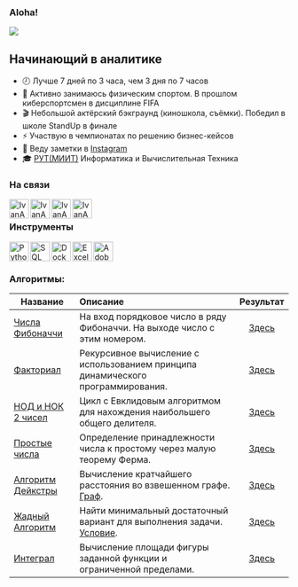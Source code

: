 ### Aloha! 

![](https://komarev.com/ghpvc/?username=IvanAnvi)

## Начинающий в аналитике
- 🕗 Лучше 7 дней по 3 часа, чем 3 дня по 7 часов
- 💪 Активно занимаюсь физическим спортом. В прошлом киберспортсмен в дисциплине FIFA
- 🎬 Небольшой актёрский бэкграунд (киношкола, съёмки). Победил в школе StandUp в финале
- ⚡ Участвую в чемпионатах по решению бизнес-кейсов
- 📝 Веду заметки в [Instagram](https://www.instagram.com/notes.anvi/)
- 🎓 [РУТ(МИИТ)](https://www.miit.ru/) Информатика и Вычислительная Техника

### На связи


[<img align="left" alt="IvanAnvi | Instagram" width="35px" src="https://cdn-icons-png.flaticon.com/512/2111/2111463.png" />][instagram]
[<img align="left" alt="IvanAnvi | VK" width="35px" src="https://pngicon.ru/file/uploads/vk.png" />][vk]
[<img align="left" alt="IvanAnvi | TG" width="35px" src="https://mskc.pro/wp-content/uploads/Telegram.svg" />][TG]
[<img align="left" alt="IvanAnvi | GM" width="35px" src="https://cdn-icons-png.flaticon.com/512/281/281769.png" />][GM]

<br />

### Инструменты

<img align="left" alt="Python" width="35px" src="https://cdn-icons-png.flaticon.com/512/5968/5968350.png" />
<img align="left" alt="SQL" width="35px" src="https://cdn-icons-png.flaticon.com/512/337/337953.png" />
<img align="left" alt="Docker" width="35px" src="https://cdn-icons-png.flaticon.com/512/5969/5969059.png" />
<img align="left" alt="Excel" width="35px" src="https://cdn-icons-png.flaticon.com/512/732/732220.png" />
<img align="left" alt="AdobeIllustrator" width="35px" src="https://cdn-icons-png.flaticon.com/512/5968/5968472.png" />


<br />
<br />

### Алгоритмы:

| **Название** | **Описание** | **Результат** |
| -------------------- | :--------------------- |:---------------------------:|
| [Числа Фибоначчи](https://github.com/IvanAnvi/Algorithms/blob/master/Fibonacci.py)|На вход порядковое число в ряду Фибоначчи. На выходе число с этим номером.|[Здесь](https://github.com/IvanAnvi/Algorithms/blob/master/Results/fibonacci.png)|
| [Факториал](https://github.com/IvanAnvi/Algorithms/blob/master/Factorial.py)|Рекурсивное вычисление с использованием принципа динамического программирования.|[Здесь](https://github.com/IvanAnvi/Algorithms/blob/master/Results/factorial.png)|
| [НОД и НОК 2 чисел](https://github.com/IvanAnvi/Algorithms/blob/master/GCD%20and%20LCM.py)|Цикл с Евклидовым алгоритмом для нахождения наибольшего общего делителя.|[Здесь](https://github.com/IvanAnvi/Algorithms/blob/master/Results/GCD%20and%20LCM.png)|
| [Простые числа](https://github.com/IvanAnvi/Algorithms/blob/master/isPrime.py)|Определение принадлежности числа к простому через малую теорему Ферма.|[Здесь](https://github.com/IvanAnvi/Algorithms/blob/master/Results/isPrime.png)|
| [Алгоритм Дейкстры](https://github.com/IvanAnvi/Algorithms/blob/master/dijkstra's%20algorithm.py)|Вычисление кратчайшего расстояния во взвешенном графе. [Граф](https://github.com/IvanAnvi/Algorithms/blob/master/Results/dijkstra_Weighted%20graph.png).|[Здесь](https://github.com/IvanAnvi/Algorithms/blob/master/Results/dijkstras.png)|
| [Жадный Алгоритм](https://github.com/IvanAnvi/Algorithms/blob/master/greedy.py)|Найти минимальный достаточный вариант для выполнения задачи. [Условие](https://github.com/IvanAnvi/Algorithms/blob/master/Results/greedy_stations_set.png).|[Здесь](https://github.com/IvanAnvi/Algorithms/blob/master/Results/greedy_algorithm.png)|
| [Интеграл](https://github.com/IvanAnvi/Algorithms/blob/master/integral_calc.py)|Вычисление площади фигуры заданной функции и ограниченной пределами.|[Здесь](https://github.com/IvanAnvi/Algorithms/blob/master/Results/integral_square.png)|




[instagram]: https://www.instagram.com/acidumdisoxirybonucleicum/
[vk]: https://vk.com/inlae
[TG]: https://t.me/inlae
[GM]: mailto:anvi.inlae@gmail.com
